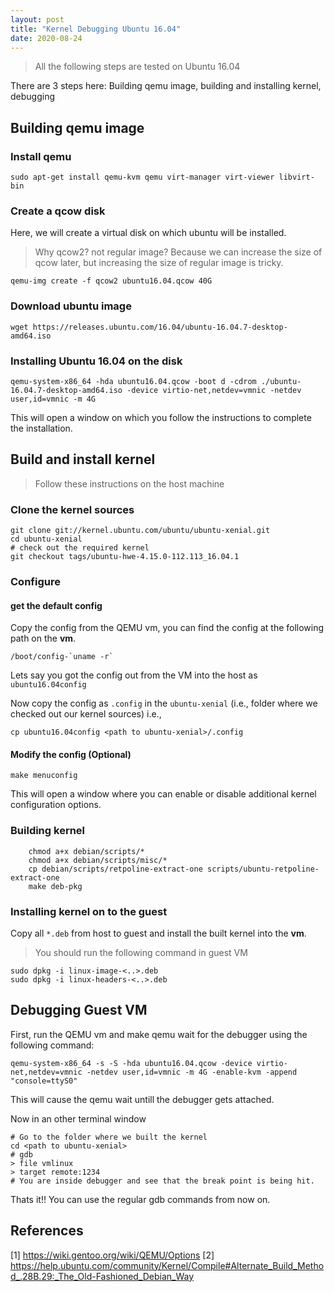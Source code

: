 ```yaml
---
layout: post
title: "Kernel Debugging Ubuntu 16.04"
date: 2020-08-24
---
```


> All the following steps are tested on Ubuntu 16.04

There are 3 steps here: Building qemu image, building and installing kernel, debugging

## Building qemu image
### Install qemu
```
sudo apt-get install qemu-kvm qemu virt-manager virt-viewer libvirt-bin
```
### Create a qcow disk
Here, we will create a virtual disk on which ubuntu will be installed.
> Why qcow2? not regular image? 
Because we can increase the size of qcow later, but increasing the size of regular image is tricky.

```
qemu-img create -f qcow2 ubuntu16.04.qcow 40G
```

### Download ubuntu image
```
wget https://releases.ubuntu.com/16.04/ubuntu-16.04.7-desktop-amd64.iso
```
### Installing Ubuntu 16.04 on the disk
```
qemu-system-x86_64 -hda ubuntu16.04.qcow -boot d -cdrom ./ubuntu-16.04.7-desktop-amd64.iso -device virtio-net,netdev=vmnic -netdev user,id=vmnic -m 4G
```
This will open a window on which you follow the instructions to complete the installation.

## Build and install kernel
> Follow these instructions on the host machine
### Clone the kernel sources
```
git clone git://kernel.ubuntu.com/ubuntu/ubuntu-xenial.git
cd ubuntu-xenial
# check out the required kernel
git checkout tags/ubuntu-hwe-4.15.0-112.113_16.04.1
```
### Configure
#### get the default config
Copy the config from the QEMU vm, you can find the config at the following path on the __vm__.
```
/boot/config-`uname -r`
```
Lets say you got the config out from the VM into the host as `ubuntu16.04config`

Now copy the config as `.config` in the `ubuntu-xenial` (i.e., folder where we checked out our kernel sources) i.e.,
```
cp ubuntu16.04config <path to ubuntu-xenial>/.config
```
#### Modify the config (Optional)
```
make menuconfig
```
This will open a window where you can enable or disable additional kernel configuration options.

### Building kernel
```
	chmod a+x debian/scripts/*
	chmod a+x debian/scripts/misc/*
	cp debian/scripts/retpoline-extract-one scripts/ubuntu-retpoline-extract-one
	make deb-pkg
```
### Installing kernel on to the guest
Copy all `*.deb` from host to guest and install the built kernel into the __vm__.
> You should run the following command in guest VM
```
sudo dpkg -i linux-image-<..>.deb
sudo dpkg -i linux-headers-<..>.deb
```

## Debugging Guest VM
First, run the QEMU vm and make qemu wait for the debugger using the following command:
```
qemu-system-x86_64 -s -S -hda ubuntu16.04.qcow -device virtio-net,netdev=vmnic -netdev user,id=vmnic -m 4G -enable-kvm -append "console=ttyS0"
```
This will cause the qemu wait untill the debugger gets attached.

Now in an other terminal window
```
# Go to the folder where we built the kernel
cd <path to ubuntu-xenial>
# gdb
> file vmlinux
> target remote:1234
# You are inside debugger and see that the break point is being hit.
```
Thats it!! You can use the regular gdb commands from now on.

## References
[1] https://wiki.gentoo.org/wiki/QEMU/Options
[2] https://help.ubuntu.com/community/Kernel/Compile#Alternate_Build_Method_.28B.29:_The_Old-Fashioned_Debian_Way
